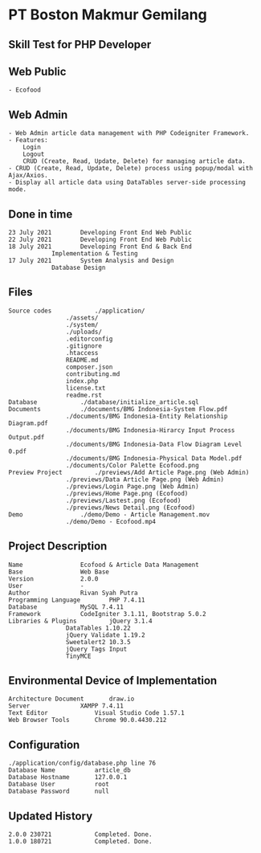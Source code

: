 # PT Boston Makmur Gemilang

## Skill Test for PHP Developer

## Web Public

    - Ecofood

## Web Admin

    - Web Admin article data management with PHP Codeigniter Framework.
    - Features:
    	Login
    	Logout
    	CRUD (Create, Read, Update, Delete) for managing article data.
    - CRUD (Create, Read, Update, Delete) process using popup/modal with Ajax/Axios.
    - Display all article data using DataTables server-side processing mode.

## Done in time

	23 July 2021 		Developing Front End Web Public
	22 July 2021 		Developing Front End Web Public
	18 July 2021 		Developing Front End & Back End
				Implementation & Testing
	17 July 2021		System Analysis and Design
				Database Design
				
## Files

    Source codes			./application/
    				./assets/
    				./system/
    				./uploads/
    				.editorconfig
    				.gitignore
    				.htaccess
    				README.md
    				composer.json
    				contributing.md
    				index.php
    				license.txt
    				readme.rst
    Database			./database/initialize_article.sql
    Documents			./documents/BMG Indonesia-System Flow.pdf
    				./documents/BMG Indonesia-Entity Relationship Diagram.pdf
    				./documents/BMG Indonesia-Hirarcy Input Process Output.pdf
    				./documents/BMG Indonesia-Data Flow Diagram Level 0.pdf
    				./documents/BMG Indonesia-Physical Data Model.pdf
    				./documents/Color Palette Ecofood.png
    Preview	Project			./previews/Add Article Page.png (Web Admin)
    				./previews/Data Article Page.png (Web Admin)
    				./previews/Login Page.png (Web Admin)
    				./previews/Home Page.png (Ecofood)
    				./previews/Lastest.png (Ecofood)
    				./previews/News Detail.png (Ecofood)
    Demo				./demo/Demo - Article Management.mov
    				./demo/Demo - Ecofood.mp4

## Project Description

    Name 				Ecofood & Article Data Management
    Base 				Web Base
    Version 			2.0.0
    User 				-
    Author 				Rivan Syah Putra
    Programming Language 		PHP 7.4.11
    Database 			MySQL 7.4.11
    Framework 			CodeIgniter 3.1.11, Bootstrap 5.0.2
    Libraries & Plugins 		jQuery 3.1.4
    				DataTables 1.10.22
    				jQuery Validate 1.19.2
    				Sweetalert2 10.3.5
    				jQuery Tags Input
    				TinyMCE

## Environmental Device of Implementation

    Architecture Document 		draw.io
    Server 				XAMPP 7.4.11
    Text Editor 			Visual Studio Code 1.57.1
    Web Browser Tools 		Chrome 90.0.4430.212

## Configuration

    ./application/config/database.php line 76
    Database Name 			article_db
    Database Hostname 		127.0.0.1
    Database User 			root
    Database Password 		null

## Updated History

    2.0.0 230721 			Completed. Done.
    1.0.0 180721 			Completed. Done.
